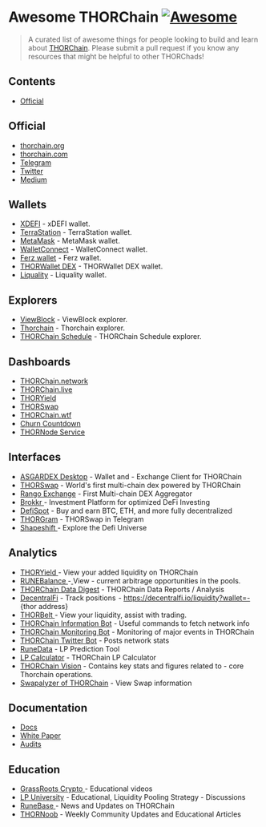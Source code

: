 # Awesome THORChain [![Awesome](https://awesome.re/badge.svg)](https://awesome.re)
> A curated list of awesome things for people looking to build and learn about [THORChain](https://thorchain.org).
> Please submit a pull request if you know any resources that might be helpful to other THORChads!

## Contents
- [Official](#official)

## Official
- [thorchain.org](http://thorchain.org) 
- [thorchain.com](https://www.thorchain.com)
- [Telegram](https://t.me/thorchain\_org) 
- [Twitter](https://twitter.com/THORchain) 
- [Medium](https://medium.com/thorchain)

## Wallets
- [XDEFI](https://www.xdefi.io/) - xDEFI wallet.
- [TerraStation](https://www.terrastation.io/) - TerraStation wallet.
- [MetaMask](https://metamask.io/) - MetaMask wallet.
- [WalletConnect](https://walletconnect.org/) - WalletConnect wallet.
- [Ferz wallet](https://ferz.com/) - Ferz wallet.
- [THORWallet DEX](https://www.thorwallet.org/) - THORWallet DEX wallet.
- [Liquality](https://liquality.io/) - Liquality wallet.
## Explorers
- [ViewBlock](https://viewblock.io/thorchain) - ViewBlock explorer.
- [Thorchain](https://thorchain.net/) - Thorchain explorer.
- [THORChain Schedule](https://thorchain-scheduled-tx.web.app/) - THORChain Schedule explorer.

## Dashboards
- [THORChain.network](https://thorchain.network/)
- [THORChain.live](https://thorchain.live/)
- [THORYield](https://app.thoryield.com/dashboard)
- [THORSwap](https://app.thorswap.finance/stats)
- [THORChain.wtf](https://thorchain.wtf/)
- [Churn Countdown](https://veado.github.io/thorchain-churn-countdown/)
- [THORNode Service](https://dashboards.ninerealms.com/#thornode-service)

## Interfaces
- [ASGARDEX Desktop](https://github.com/thorchain/asgardex-electron/releases/)  - Wallet and - Exchange Client for THORChain
- [THORSwap](https://thorswap.finance) - World's first multi-chain dex powered by THORChain
- [Rango Exchange](https://rango.exchange) - First Multi-chain DEX Aggregator
- [Brokkr ](https://app.brokkr.finance/#/)- Investment Platform for optimized DeFi Investing
- [DefiSpot](https://www.defispot.com/trade) - Buy and earn BTC, ETH, and more fully decentralized
- [THORGram](https://t.me/thorgram\_public)  - THORSwap in Telegram
- [Shapeshift ](https://shapeshift.com)- Explore the Defi Universe

## Analytics
- [THORYield ](https://thoryield.com)- View your added liquidity on THORChain
- [RUNEBalance ](https://www.runebalance.com/#/pools)-[ ](https://www.runebalance.com/#/pools)View - current arbitrage opportunities in the pools.&#x20;
- [THORChain Data Digest](https://alexsimpson96.medium.com) - THORChain Data Reports / Analysis&#x20;
- [DecentralFi](https://decentralfi.io) - Track positions  - https://decentralfi.io/liquidity?wallet=- {thor address}
- [THORBelt ](https://www.thorbelt.com)-  View your liquidity, assist with trading.
- [THORChain Information Bot](https://t.me/thor\_infobot) - Useful commands to fetch network info
- [THORChain Monitoring Bot](https://t.me/thorchain\_alert) - Monitoring of major events in THORChain
- [THORChain Twitter Bot](https://twitter.com/thor\_bot) - Posts network stats
- [RuneData](https://runedata.info)  - LP Prediction Tool
- [LP Calculator](https://science.flipsidecrypto.com/thorchain/) - THORChain LP Calculator
- [THORChain Vision](https://thorchain.vision/console)  - Contains key stats and figures related to - core Thorchain operations.
- [Swapalyzer of THORChain](https://swapalyzer.ofthor.com) - View Swap information

## Documentation
- [Docs](https://docs.thorchain.org)
- [White Paper](https://github.com/thorchain/Resources/blob/master/Whitepapers/THORChain-Whitepaper-May2020.pdf) 
- [Audits](https://github.com/thorchain/Resources/tree/master/Audits)


## Education
- [GrassRoots Crypto ](https://www.youtube.com/c/GrassRootsCrypto/)- Educational videos
- [LP University](https://discord.gg/jVWS4EAYhh)    -  Educational, Liquidity Pooling Strategy - Discussions
- [RuneBase ](https://www.runebase.org)-  News and Updates on THORChain
- [THORNoob](https://medium.com/@THORNoob)  - Weekly Community Updates and Educational Articles

